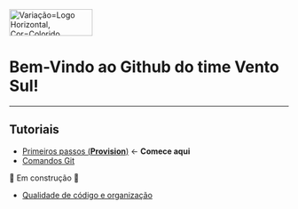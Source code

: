 <img width="150" height="48" alt="Variação=Logo Horizontal, Cor=Colorido" src="https://github.com/user-attachments/assets/758e3c86-cf20-41a6-b848-5312d80975e5" />



# Bem-Vindo ao Github do time Vento Sul!

---

## Tutoriais
- [Primeiros passos (**Provision**)](../tutorials/PROVISION.MD) <- **Comece aqui**
- [Comandos Git](../tutorials/COMMANDS.MD)

🚧 Em construção 🚧
- [Qualidade de código e organização](../tutorials/QC.MD)
